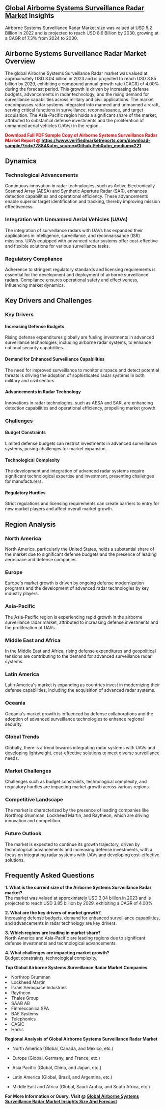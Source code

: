 <h2><a href="https://www.verifiedmarketreports.com/download-sample/?rid=77884&amp;utm_source=Github&amp;utm_medium=221" target="_blank">Global Airborne Systems Surveillance Radar Market</a> Insights</h2><p>Airborne Systems Surveillance Radar Market size was valued at USD 5.2 Billion in 2022 and is projected to reach USD 8.6 Billion by 2030, growing at a CAGR of 7.3% from 2024 to 2030.</p><p> <h2>Airborne Systems Surveillance Radar Market Overview</h2> <p>The global Airborne Systems Surveillance Radar market was valued at approximately USD 3.04 billion in 2023 and is projected to reach USD 3.85 billion by 2029, exhibiting a compound annual growth rate (CAGR) of 4.00% during the forecast period. This growth is driven by increasing defense budgets, advancements in radar technology, and the rising demand for surveillance capabilities across military and civil applications. The market encompasses radar systems integrated into manned and unmanned aircraft, serving critical functions in surveillance, reconnaissance, and target acquisition. The Asia-Pacific region holds a significant share of the market, attributed to substantial defense investments and the proliferation of unmanned aerial vehicles (UAVs) in the region. </p> <p><strong><p><span class=""><span style="color: #ff0000;"><strong>Download Full PDF Sample Copy of Airborne Systems Surveillance Radar Market Report</strong> @ </span><a href="https://www.verifiedmarketreports.com/download-sample/?rid=77884&amp;utm_source=Github-Feb&amp;utm_medium=221" target="_blank">https://www.verifiedmarketreports.com/download-sample/?rid=77884&amp;utm_source=Github-Feb&amp;utm_medium=221</a></span></p></strong></p> <h2>Dynamics</h2> <h3>Technological Advancements</h3> <p>Continuous innovation in radar technologies, such as Active Electronically Scanned Array (AESA) and Synthetic Aperture Radar (SAR), enhances detection capabilities and operational efficiency. These advancements enable superior target identification and tracking, thereby improving mission effectiveness. </p> <h3>Integration with Unmanned Aerial Vehicles (UAVs)</h3> <p>The integration of surveillance radars with UAVs has expanded their applications in intelligence, surveillance, and reconnaissance (ISR) missions. UAVs equipped with advanced radar systems offer cost-effective and flexible solutions for various surveillance tasks. </p> <h3>Regulatory Compliance</h3> <p>Adherence to stringent regulatory standards and licensing requirements is essential for the development and deployment of airborne surveillance radars. Compliance ensures operational safety and effectiveness, influencing market dynamics. </p> <h2>Key Drivers and Challenges</h2> <h3>Key Drivers</h3> <h4>Increasing Defense Budgets</h4> <p>Rising defense expenditures globally are fueling investments in advanced surveillance technologies, including airborne radar systems, to enhance national security capabilities. </p> <h4>Demand for Enhanced Surveillance Capabilities</h4> <p>The need for improved surveillance to monitor airspace and detect potential threats is driving the adoption of sophisticated radar systems in both military and civil sectors. </p> <h4>Advancements in Radar Technology</h4> <p>Innovations in radar technologies, such as AESA and SAR, are enhancing detection capabilities and operational efficiency, propelling market growth. </p> <h3>Challenges</h3> <h4>Budget Constraints</h4> <p>Limited defense budgets can restrict investments in advanced surveillance systems, posing challenges for market expansion. </p> <h4>Technological Complexity</h4> <p>The development and integration of advanced radar systems require significant technological expertise and investment, presenting challenges for manufacturers. </p> <h4>Regulatory Hurdles</h4> <p>Strict regulations and licensing requirements can create barriers to entry for new market players and affect overall market growth. </p> <h2>Region Analysis</h2> <h3>North America</h3> <p>North America, particularly the United States, holds a substantial share of the market due to significant defense budgets and the presence of leading aerospace and defense companies. </p> <h3>Europe</h3> <p>Europe's market growth is driven by ongoing defense modernization programs and the development of advanced radar technologies by key industry players. </p> <h3>Asia-Pacific</h3> <p>The Asia-Pacific region is experiencing rapid growth in the airborne surveillance radar market, attributed to increasing defense investments and the proliferation of UAVs. </p> <h3>Middle East and Africa</h3> <p>In the Middle East and Africa, rising defense expenditures and geopolitical tensions are contributing to the demand for advanced surveillance radar systems. </p> <h3>Latin America</h3> <p>Latin America's market is expanding as countries invest in modernizing their defense capabilities, including the acquisition of advanced radar systems. </p> <h3>Oceania</h3> <p>Oceania's market growth is influenced by defense collaborations and the adoption of advanced surveillance technologies to enhance regional security. </p> <h3>Global Trends</h3> <p>Globally, there is a trend towards integrating radar systems with UAVs and developing lightweight, cost-effective solutions to meet diverse surveillance needs. </p> <h3>Market Challenges</h3> <p>Challenges such as budget constraints, technological complexity, and regulatory hurdles are impacting market growth across various regions. </p> <h3>Competitive Landscape</h3> <p>The market is characterized by the presence of leading companies like Northrop Grumman, Lockheed Martin, and Raytheon, which are driving innovation and competition. </p> <h3>Future Outlook</h3> <p>The market is expected to continue its growth trajectory, driven by technological advancements and increasing defense investments, with a focus on integrating radar systems with UAVs and developing cost-effective solutions. </p> <h2>Frequently Asked Questions</h2> <p><strong>1. What is the current size of the Airborne Systems Surveillance Radar market?</strong><br> The market was valued at approximately USD 3.04 billion in 2023 and is projected to reach USD 3.85 billion by 2029, exhibiting a CAGR of 4.00%. </p> <p><strong>2. What are the key drivers of market growth?</strong><br> Increasing defense budgets, demand for enhanced surveillance capabilities, and advancements in radar technology are key drivers. </p> <p><strong>3. Which regions are leading in market share?</strong><br> North America and Asia-Pacific are leading regions due to significant defense investments and technological advancements. </p> <p><strong>4. What challenges are impacting market growth?</strong><br> Budget constraints, technological complexity,</p><p><strong>Top Global Airborne Systems Surveillance Radar Market Companies</strong></p><div data-test-id=""><p><li>Northrop Grumman</li><li> Lockheed Martin</li><li> Israel Aerospace Industries</li><li> Raytheon</li><li> Thales Group</li><li> SAAB AB</li><li> Finmeccanica SPA</li><li> BAE Systems</li><li> Telephonics</li><li> CASIC</li><li> Harris</li></p><div><strong>Regional Analysis of&nbsp;Global Airborne Systems Surveillance Radar Market</strong></div><ul><li dir="ltr"><p dir="ltr">North America&nbsp;(Global, Canada, and Mexico, etc.)</p></li><li dir="ltr"><p dir="ltr">Europe (Global, Germany, and France, etc.)</p></li><li dir="ltr"><p dir="ltr">Asia Pacific&nbsp;(Global, China, and Japan, etc.)</p></li><li dir="ltr"><p dir="ltr">Latin America&nbsp;(Global, Brazil, and Argentina, etc.)</p></li><li dir="ltr">Middle East and Africa&nbsp;(Global, Saudi Arabia, and South Africa, etc.)</li></ul><p><strong>For More Information or Query, Visit @&nbsp;</strong><strong><a href="https://www.verifiedmarketreports.com/product/global-airborne-systems-surveillance-radar-market-growth-2019-2024/?utm_source=Github&amp;utm_medium=221" target="_blank">Global Airborne Systems Surveillance Radar Market Insights Size And Forecast</a></strong></p></div>
